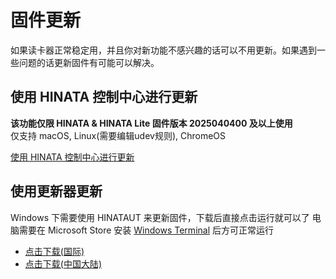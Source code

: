 # 固件更新
如果读卡器正常稳定用，并且你对新功能不感兴趣的话可以不用更新。如果遇到一些问题的话更新固件有可能可以解决。

## 使用 HINATA 控制中心进行更新
**该功能仅限 HINATA & HINATA Lite 固件版本 2025040400 及以上使用**  
仅支持 macOS, Linux(需要编辑udev规则), ChromeOS

[使用 HINATA 控制中心进行更新](/HCC/#固件更新)

## 使用更新器更新
Windows 下需要使用 HINATAUT 来更新固件，下载后直接点击运行就可以了
电脑需要在 Microsoft Store 安装 [Windows Terminal](https://apps.microsoft.com/detail/9n0dx20hk701) 后方可正常运行
* [点击下载(国际)](https://github.com/nerimoe/hinata-neo-pub/raw/refs/heads/master/hinataut-rs.exe)
* [点击下载(中国大陆)](https://gitee.com/nerimoe/hinata-pub/raw/master/hinataut-rs.exe)
